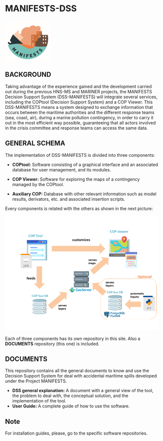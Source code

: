 # MANIFESTS-DSS

![Alt text](MANIFEST_LOGO_pequeno.png)

## BACKGROUND

Taking advantage of the experience gained and the development carried out during the previous HNS-MS and MARINER projects, the MANIFESTS Decision Support System (DSS-MANIFESTS) will integrate several services, including the COPtool (Decision Support System) and a COP Viewer.
This DSS-MANIFESTS means a system designed to exchange information that occurs between the maritime authorities and the different response teams (sea, coast, air), during a marine pollution contingency, in order to carry it out in the most efficient way possible, guaranteeing that all actors involved in the crisis committee and response teams can access the same data.

## GENERAL SCHEMA

The implementation of DSS-MANIFESTS is divided into three components:

* **COPtool:** Software consisting of a graphical interface and an associated database for user management, and its modules. 

* **COP Viewer:** Software for exploring the maps of a contingency managed by the COPtool.

* **Auxiliary COP:** Database with other relevant information such as model results, derivators, etc. and associated insertion scripts.

Every components is related with the others as shown in the next picture:

![Alt text](implementation.png)

Each of three components has its own repository in this site. Also a **DOCUMENTS**  repository (this one) is included.


## DOCUMENTS

This repository contains all the general documents to know and use the Decision Support System for deal with accidental maritime spills developed under the Project MANIFESTS.

* **DSS general explanation:** A document with a general view of the tool, the problem to deal with, the conceptual solution, and the implementation of the tool.
* **User Guide:**  A complete guide of how to use the software.  

## Note

For installation guides, please, go to the specific software repositories.
